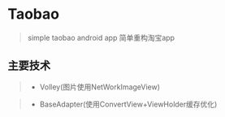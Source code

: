 # Taobao
> simple taobao android app
> 简单重构淘宝app

## 主要技术
> - Volley(图片使用NetWorkImageView)

> - BaseAdapter(使用ConvertView+ViewHolder缓存优化)

